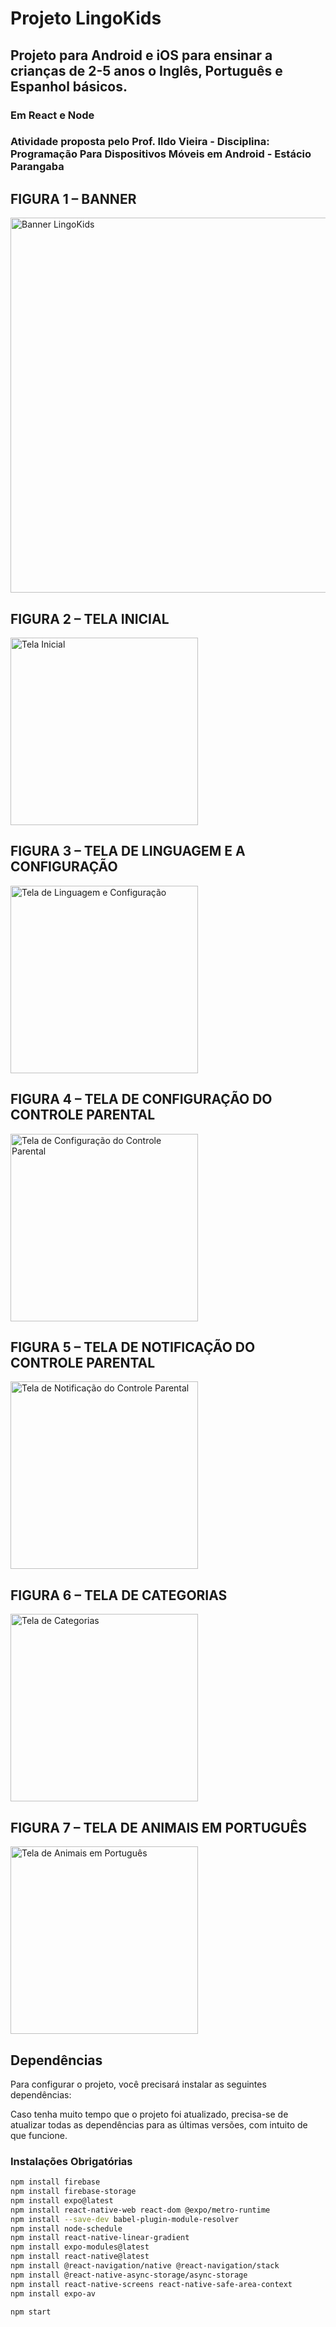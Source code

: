 # Projeto LingoKids
## Projeto para Android e iOS para ensinar a crianças de 2-5 anos o Inglês, Português e Espanhol básicos.
### Em React e Node

### Atividade proposta pelo Prof. Ildo Vieira - Disciplina: Programação Para Dispositivos Móveis em Android - Estácio Parangaba

## FIGURA 1 – BANNER
<img src="https://github.com/LaisGLima/LingoKids/blob/main/imagensReadme/BannerLK.jpg" alt="Banner LingoKids" width="600"/>

## FIGURA 2 – TELA INICIAL
<img src="https://github.com/LaisGLima/LingoKids/blob/main/imagensReadme/Inicial.jpg" alt="Tela Inicial" width="300"/>

## FIGURA 3 – TELA DE LINGUAGEM E A CONFIGURAÇÃO
<img src="https://github.com/LaisGLima/LingoKids/blob/main/imagensReadme/linguagem.jpg" alt="Tela de Linguagem e Configuração" width="300"/>

## FIGURA 4 – TELA DE CONFIGURAÇÃO DO CONTROLE PARENTAL
<img src="https://github.com/LaisGLima/LingoKids/blob/main/imagensReadme/notificacao.jpg" alt="Tela de Configuração do Controle Parental" width="300"/>

## FIGURA 5 – TELA DE NOTIFICAÇÃO DO CONTROLE PARENTAL
<img src="https://github.com/LaisGLima/LingoKids/blob/main/imagensReadme/controleparental.jpg" alt="Tela de Notificação do Controle Parental" width="300"/>

## FIGURA 6 – TELA DE CATEGORIAS
<img src="https://github.com/LaisGLima/LingoKids/blob/main/imagensReadme/Categorias.jpg" alt="Tela de Categorias" width="300"/>

## FIGURA 7 – TELA DE ANIMAIS EM PORTUGUÊS
<img src="https://github.com/LaisGLima/LingoKids/blob/main/imagensReadme/TelaAlimentoPT.jpg" alt="Tela de Animais em Português" width="300"/>

## Dependências

Para configurar o projeto, você precisará instalar as seguintes dependências:

Caso tenha muito tempo que o projeto foi atualizado, precisa-se de atualizar todas as dependências para as últimas versões, com intuito de que funcione.

### Instalações Obrigatórias 

```bash
npm install firebase
npm install firebase-storage
npm install expo@latest
npm install react-native-web react-dom @expo/metro-runtime
npm install --save-dev babel-plugin-module-resolver
npm install node-schedule
npm install react-native-linear-gradient
npm install expo-modules@latest
npm install react-native@latest
npm install @react-navigation/native @react-navigation/stack
npm install @react-native-async-storage/async-storage
npm install react-native-screens react-native-safe-area-context
npm install expo-av

npm start
